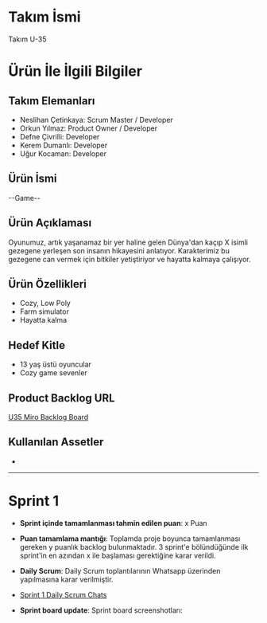 # **Takım İsmi**
Takım U-35

# Ürün İle İlgili Bilgiler

## Takım Elemanları
- Neslihan Çetinkaya: Scrum Master / Developer
- Orkun Yılmaz: Product Owner / Developer
- Defne Çivrilli: Developer
- Kerem Dumanlı: Developer
- Uğur Kocaman: Developer

## Ürün İsmi

--Game--

## Ürün Açıklaması

Oyunumuz, artık yaşanamaz bir yer haline gelen Dünya'dan kaçıp X isimli gezegene yerleşen son insanın hikayesini anlatıyor. Karakterimiz bu gezegene can vermek için bitkiler yetiştiriyor ve hayatta kalmaya çalışıyor.

## Ürün Özellikleri

- Cozy, Low Poly
- Farm simulator
- Hayatta kalma

## Hedef Kitle

- 13 yaş üstü oyuncular
- Cozy game sevenler

## Product Backlog URL

[U35 Miro Backlog Board](https://miro.com/app/board/)

## Kullanılan Assetler

-


---

# Sprint 1

- **Sprint içinde tamamlanması tahmin edilen puan**: x Puan


- **Puan tamamlama mantığı**: Toplamda proje boyunca tamamlanması gereken y puanlık backlog bulunmaktadır. 3 sprint'e bölündüğünde ilk sprint'in en azından x ile başlaması gerektiğine karar verildi.


- **Daily Scrum**: Daily Scrum toplantılarının Whatsapp üzerinden yapılmasına karar verilmiştir.
-  [Sprint 1 Daily Scrum Chats](https://github.com/)

- **Sprint board update**: Sprint board screenshotları: 
